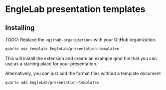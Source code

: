 # EngleLab presentation templates

## Installing

*TODO*: Replace the `<github-organization>` with your GitHub organization.

``` bash
quarto use template EngleLab/presentation-templates
```

This will install the extension and create an example qmd file that you can use as a starting place for your presentation.

Alternatively, you can just add the format files without a template document

```bash
quarto add EngleLab/presentation-templates
```

